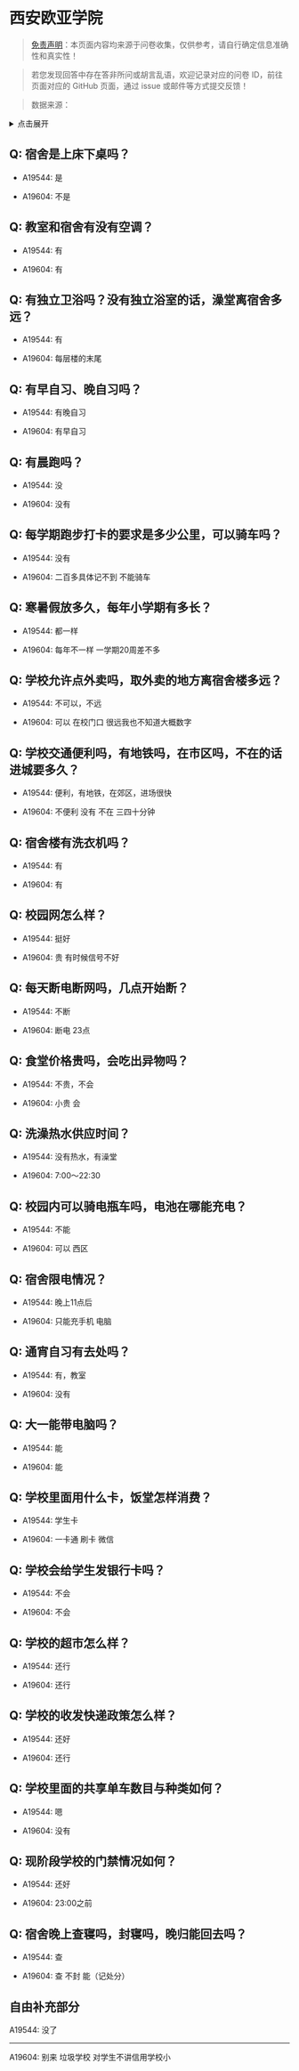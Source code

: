 # 西安欧亚学院

> [免责声明](https://colleges.chat/#_3)：本页面内容均来源于问卷收集，仅供参考，请自行确定信息准确性和真实性！

> 若您发现回答中存在答非所问或胡言乱语，欢迎记录对应的问卷 ID，前往页面对应的 GitHub 页面，通过 issue 或邮件等方式提交反馈！

> 数据来源：

<details><summary>点击展开</summary>
<ul>
<li>A19544: 284334329@qq.com (2023 年 06 月)</li>
<li>A19604: 匿名 (2023 年 06 月)</li>
</ul>
</details>

## Q: 宿舍是上床下桌吗？

- A19544: 是

- A19604: 不是

## Q: 教室和宿舍有没有空调？

- A19544: 有

- A19604: 有

## Q: 有独立卫浴吗？没有独立浴室的话，澡堂离宿舍多远？

- A19544: 有

- A19604: 每层楼的末尾

## Q: 有早自习、晚自习吗？

- A19544: 有晚自习

- A19604: 有早自习

## Q: 有晨跑吗？

- A19544: 没

- A19604: 没有

## Q: 每学期跑步打卡的要求是多少公里，可以骑车吗？

- A19544: 没有

- A19604: 二百多具体记不到 不能骑车

## Q: 寒暑假放多久，每年小学期有多长？

- A19544: 都一样

- A19604: 每年不一样 一学期20周差不多

## Q: 学校允许点外卖吗，取外卖的地方离宿舍楼多远？

- A19544: 不可以，不远

- A19604: 可以 在校门口 很远我也不知道大概数字

## Q: 学校交通便利吗，有地铁吗，在市区吗，不在的话进城要多久？

- A19544: 便利，有地铁，在郊区，进场很快

- A19604: 不便利 没有 不在 三四十分钟

## Q: 宿舍楼有洗衣机吗？

- A19544: 有

- A19604: 有

## Q: 校园网怎么样？

- A19544: 挺好

- A19604: 贵 有时候信号不好

## Q: 每天断电断网吗，几点开始断？

- A19544: 不断

- A19604: 断电 23点

## Q: 食堂价格贵吗，会吃出异物吗？

- A19544: 不贵，不会

- A19604: 小贵 会

## Q: 洗澡热水供应时间？

- A19544: 没有热水，有澡堂

- A19604: 7:00～22:30

## Q: 校园内可以骑电瓶车吗，电池在哪能充电？

- A19544: 不能

- A19604: 可以 西区

## Q: 宿舍限电情况？

- A19544: 晚上11点后

- A19604: 只能充手机 电脑

## Q: 通宵自习有去处吗？

- A19544: 有，教室

- A19604: 没有

## Q: 大一能带电脑吗？

- A19544: 能

- A19604: 能

## Q: 学校里面用什么卡，饭堂怎样消费？

- A19544: 学生卡

- A19604: 一卡通 刷卡 微信

## Q: 学校会给学生发银行卡吗？

- A19544: 不会

- A19604: 不会

## Q: 学校的超市怎么样？

- A19544: 还行

- A19604: 还行

## Q: 学校的收发快递政策怎么样？

- A19544: 还好

- A19604: 还行

## Q: 学校里面的共享单车数目与种类如何？

- A19544: 嗯

- A19604: 没有

## Q: 现阶段学校的门禁情况如何？

- A19544: 还好

- A19604: 23:00之前

## Q: 宿舍晚上查寝吗，封寝吗，晚归能回去吗？

- A19544: 查

- A19604: 查 不封 能（记处分）

## 自由补充部分

A19544: 没了

***

A19604: 别来 垃圾学校 对学生不讲信用学校小